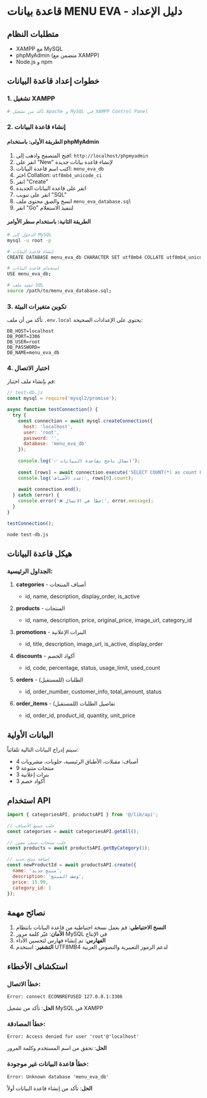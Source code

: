 # قاعدة بيانات MENU EVA - دليل الإعداد

## متطلبات النظام

- XAMPP مع MySQL
- phpMyAdmin (متضمن مع XAMPP)
- Node.js و npm

## خطوات إعداد قاعدة البيانات

### 1. تشغيل XAMPP
```bash
# تأكد من تشغيل Apache و MySQL في XAMPP Control Panel
```

### 2. إنشاء قاعدة البيانات

#### الطريقة الأولى: باستخدام phpMyAdmin
1. افتح المتصفح واذهب إلى: `http://localhost/phpmyadmin`
2. انقر على "New" لإنشاء قاعدة بيانات جديدة
3. اكتب اسم قاعدة البيانات: `menu_eva_db`
4. اختر Collation: `utf8mb4_unicode_ci`
5. انقر "Create"
6. انقر على قاعدة البيانات الجديدة
7. انقر على تبويب "SQL"
8. انسخ والصق محتوى ملف `menu_eva_database.sql`
9. انقر "Go" لتنفيذ الاستعلام

#### الطريقة الثانية: باستخدام سطر الأوامر
```bash
# الدخول إلى MySQL
mysql -u root -p

# إنشاء قاعدة البيانات
CREATE DATABASE menu_eva_db CHARACTER SET utf8mb4 COLLATE utf8mb4_unicode_ci;

# استخدام قاعدة البيانات
USE menu_eva_db;

# تنفيذ ملف SQL
source /path/to/menu_eva_database.sql;
```

### 3. تكوين متغيرات البيئة

تأكد من أن ملف `.env.local` يحتوي على الإعدادات الصحيحة:

```env
DB_HOST=localhost
DB_PORT=3306
DB_USER=root
DB_PASSWORD=
DB_NAME=menu_eva_db
```

### 4. اختبار الاتصال

قم بإنشاء ملف اختبار:

```javascript
// test-db.js
const mysql = require('mysql2/promise');

async function testConnection() {
  try {
    const connection = await mysql.createConnection({
      host: 'localhost',
      user: 'root',
      password: '',
      database: 'menu_eva_db'
    });
    
    console.log('✅ اتصال ناجح بقاعدة البيانات');
    
    const [rows] = await connection.execute('SELECT COUNT(*) as count FROM categories');
    console.log('عدد الأصناف:', rows[0].count);
    
    await connection.end();
  } catch (error) {
    console.error('❌ خطأ في الاتصال:', error.message);
  }
}

testConnection();
```

```bash
node test-db.js
```

## هيكل قاعدة البيانات

### الجداول الرئيسية:

1. **categories** - أصناف المنتجات
   - id, name, description, display_order, is_active

2. **products** - المنتجات
   - id, name, description, price, original_price, image_url, category_id

3. **promotions** - البنرات الإعلانية
   - id, title, description, image_url, is_active, display_order

4. **discounts** - أكواد الخصم
   - id, code, percentage, status, usage_limit, used_count

5. **orders** - الطلبات (للمستقبل)
   - id, order_number, customer_info, total_amount, status

6. **order_items** - تفاصيل الطلبات (للمستقبل)
   - id, order_id, product_id, quantity, unit_price

## البيانات الأولية

سيتم إدراج البيانات التالية تلقائياً:

- 4 أصناف: مقبلات، الأطباق الرئيسية، حلويات، مشروبات
- 9 منتجات متنوعة
- 3 بنرات إعلانية
- 3 أكواد خصم

## استخدام API

```javascript
import { categoriesAPI, productsAPI } from '@/lib/api';

// جلب جميع الأصناف
const categories = await categoriesAPI.getAll();

// جلب منتجات صنف معين
const products = await productsAPI.getByCategory(1);

// إضافة منتج جديد
const newProductId = await productsAPI.create({
  name: 'منتج جديد',
  description: 'وصف المنتج',
  price: 15.99,
  category_id: 1
});
```

## نصائح مهمة

1. **النسخ الاحتياطي**: قم بعمل نسخة احتياطية من قاعدة البيانات بانتظام
2. **الأمان**: غيّر كلمة مرور MySQL في الإنتاج
3. **الفهارس**: تم إنشاء فهارس لتحسين الأداء
4. **التشفير**: استخدم UTF8MB4 لدعم الرموز التعبيرية والنصوص العربية

## استكشاف الأخطاء

### خطأ الاتصال:
```
Error: connect ECONNREFUSED 127.0.0.1:3306
```
**الحل**: تأكد من تشغيل MySQL في XAMPP

### خطأ المصادقة:
```
Error: Access denied for user 'root'@'localhost'
```
**الحل**: تحقق من اسم المستخدم وكلمة المرور

### خطأ قاعدة البيانات غير موجودة:
```
Error: Unknown database 'menu_eva_db'
```
**الحل**: تأكد من إنشاء قاعدة البيانات أولاً
